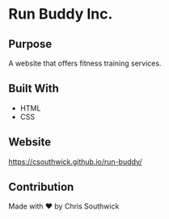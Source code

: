 # Run Buddy Inc.

## Purpose
A website that offers fitness training services.

## Built With
* HTML
* CSS

## Website
https://csouthwick.github.io/run-buddy/

## Contribution
Made with ❤️ by Chris Southwick
